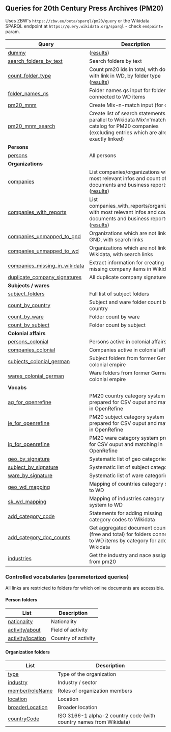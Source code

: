 ## Queries for 20th Century Press Archives (PM20)

Uses ZBW's `https://zbw.eu/beta/sparql/pm20/query` or the Wikidata SPARQL endpoint at `https://query.wikidata.org/sparql` - check `endpoint=` param. 

Query | Description
------|------------
[dummy](http://zbw.eu/beta/sparql-lab/?endpoint=https://zbw.eu/beta/sparql/pm20/query&queryRef=https://api.github.com/repos/jneubert/sparql-queries/contents/pm20/dummy.rq) | ([results](http://zbw.eu/beta/sparql-lab/result?resultRef=https://api.github.com/repos/jneubert/sparql-queries/contents/pm20/results/dummy.json))
[search_folders_by_text](http://zbw.eu/beta/sparql-lab/?endpoint=https://zbw.eu/beta/sparql/pm20/query&queryRef=https://api.github.com/repos/jneubert/sparql-queries/contents/pm20/search_folders_by_text.rq) | Search folders by text
[count_folder_type](http://zbw.eu/beta/sparql-lab/?endpoint=https://zbw.eu/beta/sparql/pm20/query&queryRef=https://api.github.com/repos/jneubert/sparql-queries/contents/pm20/count_folder_type.rq) | Count pm20 ids in total, with docs and with link in WD, by folder type ([results](results/count_folder_type.tsv))
[folder_names_qs](http://zbw.eu/beta/sparql-lab/?endpoint=https://zbw.eu/beta/sparql/pm20/query&queryRef=https://api.github.com/repos/jneubert/sparql-queries/contents/pm20/folder_names_qs.rq) | Folder names qs input for folders connected to WD items
[pm20_mnm](http://zbw.eu/beta/sparql-lab/?endpoint=https://zbw.eu/beta/sparql/pm20/query&queryRef=https://api.github.com/repos/jneubert/sparql-queries/contents/pm20/pm20_mnm.rq) | Create Mix-n-match input (for co)
[pm20_mnm_search](http://zbw.eu/beta/sparql-lab/?endpoint=https://zbw.eu/beta/sparql/pm20/query&queryRef=https://api.github.com/repos/jneubert/sparql-queries/contents/pm20/pm20_mnm_search.rq) | Create list of search statements in parallel to Wikidata Mix'n'match catalog for PM20 companies (excluding entries which are already exactly linked)
**Persons** |
[persons](http://zbw.eu/beta/sparql-lab/?endpoint=https://zbw.eu/beta/sparql/pm20/query&queryRef=https://api.github.com/repos/jneubert/sparql-queries/contents/pm20/persons.rq) | All persons
**Organizations** |
[companies](http://zbw.eu/beta/sparql-lab/?endpoint=https://zbw.eu/beta/sparql/pm20/query&queryRef=https://api.github.com/repos/jneubert/sparql-queries/contents/pm20/companies.rq) | List companies/organizations with most relevant infos and count of documents and business reports ([results](http://zbw.eu/beta/sparql-lab/result?resultRef=https://api.github.com/repos/jneubert/sparql-queries/contents/pm20/results/companies.json))
[companies_with_reports](http://zbw.eu/beta/sparql-lab/?endpoint=https://zbw.eu/beta/sparql/pm20/query&queryRef=https://api.github.com/repos/jneubert/sparql-queries/contents/pm20/companies_with_reports.rq) | List companies_with_reports/organizations with most relevant infos and count of documents and business reports ([results](http://zbw.eu/beta/sparql-lab/result?resultRef=https://api.github.com/repos/jneubert/sparql-queries/contents/pm20/results/companies_with_reports.json))
[companies_unmapped_to_gnd](http://zbw.eu/beta/sparql-lab/?endpoint=https://zbw.eu/beta/sparql/pm20/query&queryRef=https://api.github.com/repos/jneubert/sparql-queries/contents/pm20/companies_unmapped_to_gnd.rq) | Organizations which are not linked to GND, with search links
[companies_unmapped_to_wd](http://zbw.eu/beta/sparql-lab/?endpoint=https://zbw.eu/beta/sparql/pm20/query&queryRef=https://api.github.com/repos/jneubert/sparql-queries/contents/pm20/companies_unmapped_to_wd.rq) | Organizations which are not linked to Wikidata, with search links
[companies_missing_in_wikidata](http://zbw.eu/beta/sparql-lab/?endpoint=https://zbw.eu/beta/sparql/pm20/query&queryRef=https://api.github.com/repos/jneubert/sparql-queries/contents/pm20/companies_missing_in_wikidata.rq) | Extract information for creating missing company items in Wikidata
[duplicate_company_signatures](http://zbw.eu/beta/sparql-lab/?endpoint=https://zbw.eu/beta/sparql/pm20/query&queryRef=https://api.github.com/repos/jneubert/sparql-queries/contents/pm20/duplicate_company_signatures.rq) | All duplicate company signatures
**Subjects / wares** |
[subject_folders](http://zbw.eu/beta/sparql-lab/?endpoint=https://zbw.eu/beta/sparql/pm20/query&queryRef=https://api.github.com/repos/jneubert/sparql-queries/contents/pm20/subject_folders.rq) | Full list of subject folders
[count_by_country](http://zbw.eu/beta/sparql-lab/?endpoint=https://zbw.eu/beta/sparql/pm20/query&queryRef=https://api.github.com/repos/jneubert/sparql-queries/contents/pm20/count_by_country.rq) | Subject and ware folder count by country
[count_by_ware](http://zbw.eu/beta/sparql-lab/?endpoint=https://zbw.eu/beta/sparql/pm20/query&queryRef=https://api.github.com/repos/jneubert/sparql-queries/contents/pm20/count_by_ware.rq) | Folder count by ware
[count_by_subject](http://zbw.eu/beta/sparql-lab/?endpoint=https://zbw.eu/beta/sparql/pm20/query&queryRef=https://api.github.com/repos/jneubert/sparql-queries/contents/pm20/count_by_subject.rq) | Folder count by subject
**Colonial affairs** |
[persons_colonial](http://zbw.eu/beta/sparql-lab/?endpoint=https://zbw.eu/beta/sparql/pm20/query&queryRef=https://api.github.com/repos/jneubert/sparql-queries/contents/pm20/persons_colonial.rq) | Persons active in colonial affairs
[companies_colonial](http://zbw.eu/beta/sparql-lab/?endpoint=https://zbw.eu/beta/sparql/pm20/query&queryRef=https://api.github.com/repos/jneubert/sparql-queries/contents/pm20/companies_colonial.rq) | Companies active in colonial affairs
[subjects_colonial_german](http://zbw.eu/beta/sparql-lab/?endpoint=https://zbw.eu/beta/sparql/pm20/query&queryRef=https://api.github.com/repos/jneubert/sparql-queries/contents/pm20/subjects_colonial_german.rq) | Subject folders from former German colonial empire
[wares_colonial_german](http://zbw.eu/beta/sparql-lab/?endpoint=https://zbw.eu/beta/sparql/pm20/query&queryRef=https://api.github.com/repos/jneubert/sparql-queries/contents/pm20/wares_colonial_german.rq) | Ware folders from former German colonial empire
**Vocabs** |
[ag_for_openrefine](http://zbw.eu/beta/sparql-lab/?endpoint=https://zbw.eu/beta/sparql/pm20/query&queryRef=https://api.github.com/repos/jneubert/sparql-queries/contents/pm20/ag_for_openrefine.rq) | PM20 country category system prepared for CSV ouput and matching in OpenRefine
[je_for_openrefine](http://zbw.eu/beta/sparql-lab/?endpoint=https://zbw.eu/beta/sparql/pm20/query&queryRef=https://api.github.com/repos/jneubert/sparql-queries/contents/pm20/je_for_openrefine.rq) | PM20 subject category system prepared for CSV ouput and matching in OpenRefine
[ip_for_openrefine](http://zbw.eu/beta/sparql-lab/?endpoint=https://zbw.eu/beta/sparql/pm20/query&queryRef=https://api.github.com/repos/jneubert/sparql-queries/contents/pm20/ip_for_openrefine.rq) | PM20 ware category system prepared for CSV ouput and matching in OpenRefine
[geo_by_signature](http://zbw.eu/beta/sparql-lab/?endpoint=https://zbw.eu/beta/sparql/pm20/query&queryRef=https://api.github.com/repos/jneubert/sparql-queries/contents/pm20/geo_by_signature.rq) | Systematic list of geo categories
[subject_by_signature](http://zbw.eu/beta/sparql-lab/?endpoint=https://zbw.eu/beta/sparql/pm20/query&queryRef=https://api.github.com/repos/jneubert/sparql-queries/contents/pm20/subject_by_signature.rq) | Systematic list of subject categories
[ware_by_signature](http://zbw.eu/beta/sparql-lab/?endpoint=https://zbw.eu/beta/sparql/pm20/query&queryRef=https://api.github.com/repos/jneubert/sparql-queries/contents/pm20/ware_by_signature.rq) | Systematic list of ware categories
[geo_wd_mapping](http://zbw.eu/beta/sparql-lab/?endpoint=https://zbw.eu/beta/sparql/pm20/query&queryRef=https://api.github.com/repos/jneubert/sparql-queries/contents/pm20/geo_wd_mapping.rq) | Mapping of countries category system to WD
[sk_wd_mapping](http://zbw.eu/beta/sparql-lab/?endpoint=https://zbw.eu/beta/sparql/pm20/query&queryRef=https://api.github.com/repos/jneubert/sparql-queries/contents/pm20/sk_wd_mapping.rq) | Mapping of industries category system to WD
[add_category_code](http://zbw.eu/beta/sparql-lab/?endpoint=https://zbw.eu/beta/sparql/pm20/query&queryRef=https://api.github.com/repos/jneubert/sparql-queries/contents/pm20/add_category_code.rq) | Statements for adding missing category codes to Wikidata
[add_category_doc_counts](http://zbw.eu/beta/sparql-lab/?endpoint=https://zbw.eu/beta/sparql/pm20/query&queryRef=https://api.github.com/repos/jneubert/sparql-queries/contents/pm20/add_category_doc_counts.rq) | Get aggregated document counts (free and total) for folders connected to WD items by category for adding to Wikidata
[industries](http://zbw.eu/beta/sparql-lab/?endpoint=https://zbw.eu/beta/sparql/pm20/query&queryRef=https://api.github.com/repos/jneubert/sparql-queries/contents/pm20/industries.rq) | Get the industry and nace assignment from pm20


### Controlled vocabularies (parameterized queries)

All links are restricted to folders for which online documents are accessible.

#### Person folders

List | Description
-----|------------
[nationality](http://zbw.eu/beta/sparql-lab/?endpoint=https://zbw.eu/beta/sparql/pm20/query&queryRef=https://api.github.com/repos/jneubert/sparql-queries/contents/pm20/count_value.rq&property=schema:nationality) | Nationality
[activity/about](http://zbw.eu/beta/sparql-lab/?endpoint=https://zbw.eu/beta/sparql/pm20/query&queryRef=https://api.github.com/repos/jneubert/sparql-queries/contents/pm20/count_value_sub.rq&sub=zbwext:activity&property=schema:about) | Field of activity
[activity/location](http://zbw.eu/beta/sparql-lab/?endpoint=https://zbw.eu/beta/sparql/pm20/query&queryRef=https://api.github.com/repos/jneubert/sparql-queries/contents/pm20/count_value_sub.rq&sub=zbwext:activity&property=schema:location) | Country of activity

#### Organization folders

List | Description
-----|------------
[type](http://zbw.eu/beta/sparql-lab/?endpoint=https://zbw.eu/beta/sparql/pm20/query&queryRef=https://api.github.com/repos/jneubert/sparql-queries/contents/pm20/count_value.rq&property=dc:type) | Type of the organization
[industry](http://zbw.eu/beta/sparql-lab/?endpoint=https://zbw.eu/beta/sparql/pm20/query&queryRef=https://api.github.com/repos/jneubert/sparql-queries/contents/pm20/count_value.rq&property=schema:industry) | Industry / sector
[member/roleName](http://zbw.eu/beta/sparql-lab/?endpoint=https://zbw.eu/beta/sparql/pm20/query&queryRef=https://api.github.com/repos/jneubert/sparql-queries/contents/pm20/count_value_sub.rq&sub=schema:member&property=schema:roleName) | Roles of organization members
[location](http://zbw.eu/beta/sparql-lab/?endpoint=https://zbw.eu/beta/sparql/pm20/query&queryRef=https://api.github.com/repos/jneubert/sparql-queries/contents/pm20/count_value.rq&property=schema:location) | Location
[broaderLocation](http://zbw.eu/beta/sparql-lab/?endpoint=https://zbw.eu/beta/sparql/pm20/query&queryRef=https://api.github.com/repos/jneubert/sparql-queries/contents/pm20/count_value.rq&property=zbwext:broaderLocation) | Broader location
[countryCode](http://zbw.eu/beta/sparql-lab/?endpoint=https://zbw.eu/beta/sparql/pm20/query&queryRef=https://api.github.com/repos/jneubert/sparql-queries/contents/pm20/count_country_code.rq) | ISO 3166-1 alpha-2 country code (with country names from Wikidata)

